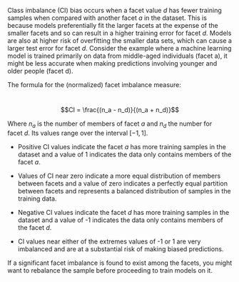 Class imbalance (CI) bias occurs when a facet value _d_ has fewer training samples when compared with another facet _a_ in the dataset. This is because models preferentially fit the larger facets at the expense of the smaller facets and so can result in a higher training error for facet _d_. Models are also at higher risk of overfitting the smaller data sets, which can cause a larger test error for facet _d_. Consider the example where a machine learning model is trained primarily on data from middle-aged individuals (facet a), it might be less accurate when making predictions involving younger and older people (facet d).

The formula for the (normalized) facet imbalance measure:

        $$CI = \frac{(n_a - n_d)}{(n_a + n_d)}$$

Where $n_a$ is the number of members of facet _a_ and $n_d$ the number for facet _d_. Its values range over the interval $[-1, 1]$.

-   Positive CI values indicate the facet _a_ has more training samples in the dataset and a value of 1 indicates the data only contains members of the facet _a_.
    
-   Values of CI near zero indicate a more equal distribution of members between facets and a value of zero indicates a perfectly equal partition between facets and represents a balanced distribution of samples in the training data.
    
-   Negative CI values indicate the facet _d_ has more training samples in the dataset and a value of -1 indicates the data only contains members of the facet _d_.
    
-   CI values near either of the extremes values of -1 or 1 are very imbalanced and are at a substantial risk of making biased predictions.
    

If a significant facet imbalance is found to exist among the facets, you might want to rebalance the sample before proceeding to train models on it.